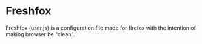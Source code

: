 # Freshfox
Freshfox (user.js) is a configuration file made for firefox with the intention of making browser be "clean".
